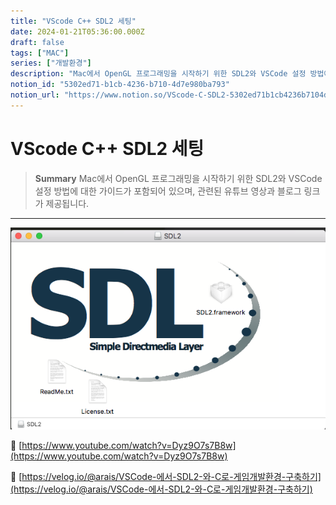 ```yaml
---
title: "VScode C++ SDL2 세팅"
date: 2024-01-21T05:36:00.000Z
draft: false
tags: ["MAC"]
series: ["개발환경"]
description: "Mac에서 OpenGL 프로그래밍을 시작하기 위한 SDL2와 VSCode 설정 방법에 대한 가이드가 포함되어 있으며, 관련된 유튜브 영상과 블로그 링크가 제공됩니다."
notion_id: "5302ed71-b1cb-4236-b710-4d7e980ba793"
notion_url: "https://www.notion.so/VScode-C-SDL2-5302ed71b1cb4236b7104d7e980ba793"
---
```


# VScode C++ SDL2 세팅

> **Summary**
> Mac에서 OpenGL 프로그래밍을 시작하기 위한 SDL2와 VSCode 설정 방법에 대한 가이드가 포함되어 있으며, 관련된 유튜브 영상과 블로그 링크가 제공됩니다.

---

![Image](image_ecc7612edf4a.png)

🔗 [https://www.youtube.com/watch?v=Dyz9O7s7B8w](https://www.youtube.com/watch?v=Dyz9O7s7B8w)

🔗 [https://velog.io/@arais/VSCode-에서-SDL2-와-C로-게임개발환경-구축하기](https://velog.io/@arais/VSCode-에서-SDL2-와-C로-게임개발환경-구축하기)

